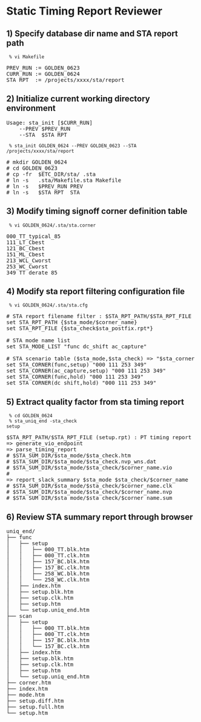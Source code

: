 # Static Timing Report Reviewer

## 1) Specify database dir name and STA report path

<code> % vi Makefile </code>

<pre>
PREV_RUN := GOLDEN_0623
CURR_RUN := GOLDEN_0624
STA_RPT  := /projects/xxxx/sta/report
</pre>

## 2) Initialize current working directory environment
<pre>
Usage: sta_init [$CURR_RUN]
    --PREV $PREV_RUN
    --STA  $STA_RPT
</pre>
<code> % sta_init GOLDEN_0624 --PREV GOLDEN_0623 --STA /projects/xxxx/sta/report</code>

<pre>
# mkdir GOLDEN_0624 
# cd GOLDEN_0623
# cp -fr  $ETC_DIR/sta/ .sta
# ln -s   .sta/Makefile.sta Makefile
# ln -s   $PREV_RUN PREV
# ln -s   $STA_RPT  STA
</pre>


## 3) Modify timing signoff corner definition table

<code> % vi GOLDEN_0624/.sta/sta.corner </code>

<pre>
000_TT_typical_85
111_LT_Cbest
121_BC_Cbest
151_ML_Cbest
213_WCL_Cworst
253_WC_Cworst
349_TT_derate_85
</pre>

## 4) Modify sta report filtering configuration file

<code> % vi GOLDEN_0624/.sta/sta.cfg </code>

<pre>
# STA report filename filter : $STA_RPT_PATH/$STA_RPT_FILE
set STA_RPT_PATH {$sta_mode/$corner_name}
set STA_RPT_FILE {$sta_check$sta_postfix.rpt*}

# STA mode name list
set STA_MODE_LIST "func dc_shift ac_capture"

# STA scenario table ($sta_mode,$sta_check) => "$sta_corner ...."
set STA_CORNER(func,setup) "000 111 253 349"
set STA_CORNER(ac_capture,setup) "000 111 253 349"
set STA_CORNER(func,hold) "000 111 253 349"
set STA_CORNER(dc_shift,hold) "000 111 253 349"
</pre>

## 5) Extract quality factor from sta timing report
<code> % cd GOLDEN_0624 </code>
<br>
<code> % sta_uniq_end -sta_check setup </code>

<pre>
$STA_RPT_PATH/$STA_RPT_FILE (setup.rpt) : PT timing report
=> generate_vio_endpoint
=> parse_timing_report
# $STA_SUM_DIR/$sta_mode/$sta_check.htm
# $STA_SUM_DIR/$sta_mode/$sta_check.nvp_wns.dat
# $STA_SUM_DIR/$sta_mode/$sta_check/$corner_name.vio
#
=> report_slack_summary $sta_mode $sta_check/$corner_name
# $STA_SUM_DIR/$sta_mode/$sta_check/$corner_name.clk
# $STA_SUM_DIR/$sta_mode/$sta_check/$corner_name.nvp
# $STA_SUM_DIR/$sta_mode/$sta_check/$corner_name.sum
</pre>

## 6) Review STA summary report through browser

<pre>
uniq_end/
├── func
│   ├── setup
│   │   ├── 000_TT.blk.htm
│   │   ├── 000_TT.clk.htm
│   │   ├── 157_BC.blk.htm
│   │   ├── 157_BC.clk.htm
│   │   ├── 258_WC.blk.htm
│   │   └── 258_WC.clk.htm
│   ├── index.htm
│   ├── setup.blk.htm
│   ├── setup.clk.htm
│   ├── setup.htm
│   └── setup.uniq_end.htm
├── scan
│   ├── setup
│   │   ├── 000_TT.blk.htm
│   │   ├── 000_TT.clk.htm
│   │   ├── 157_BC.blk.htm
│   │   └── 157_BC.clk.htm
│   ├── index.htm
│   ├── setup.blk.htm
│   ├── setup.clk.htm
│   ├── setup.htm
│   └── setup.uniq_end.htm
├── corner.htm
├── index.htm
├── mode.htm
├── setup.diff.htm
├── setup.full.htm
└── setup.htm
</prev>
